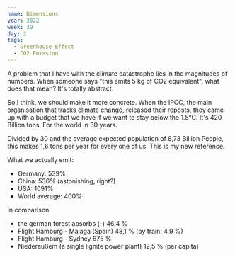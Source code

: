 ```yaml
---
name: Dimensions
year: 2022
week: 39
day: 2
tags:
  - Greenhouse Effect
  - CO2 Emission
---
```


A problem that I have with the climate catastrophe lies in the magnitudes of
numbers. When someone says "this emits 5 kg of CO2 equivalent", what does that
mean? It's totally abstract.

So I think, we should make it more concrete. When the IPCC, the main
organisation that tracks climate change, released their reposts, they came up
with a budget that we have if we want to stay below the 1.5°C. It's 420 Billion
tons. For the world in 30 years.

Divided by 30 and the average expected population of 8,73 Billion People, this
makes 1,6 tons per year for every one of us. This is my new reference.

What we actually emit:

- Germany: 539%
- China: 536% (astonishing, right?)
- USA: 1091%
- World average: 400%

In comparison:

- the german forest absorbs (-) 46,4 %
- Flight Hamburg - Malaga (Spain) 48,1 % (by train: 4,9 %)
- Flight Hamburg - Sydney 675 %
- Niederaußem (a single lignite power plant) 12,5 % (per capita)
